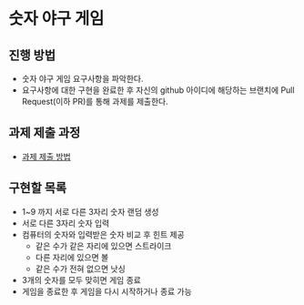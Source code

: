 # 숫자 야구 게임
## 진행 방법
* 숫자 야구 게임 요구사항을 파악한다.
* 요구사항에 대한 구현을 완료한 후 자신의 github 아이디에 해당하는 브랜치에 Pull Request(이하 PR)를 통해 과제를 제출한다.

## 과제 제출 과정
* [과제 제출 방법](https://github.com/next-step/nextstep-docs/tree/master/precourse)

## 구현할 목록

* 1~9 까지 서로 다른 3자리 숫자 랜덤 생성
* 서로 다른 3자리 숫자 입력
* 컴퓨터의 숫자와 입력받은 숫자 비교 후 힌트 제공
    * 같은 수가 같은 자리에 있으면 스트라이크
    * 다른 자리에 있으면 볼
    * 같은 수가 전혀 없으면 낫싱
* 3개의 숫자를 모두 맞히면 게임 종료
* 게임을 종료한 후 게임을 다시 시작하거나 종료 가능


